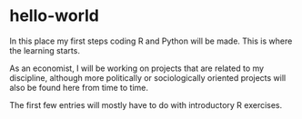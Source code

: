 # hello-world

In this place my first steps coding R and Python will be made. This is where the learning starts. 

As an economist, I will be working on projects that are related to my discipline, although more politically or sociologically oriented projects will also be found here from time to time. 

The first few entries will mostly have to do with introductory R exercises. 
